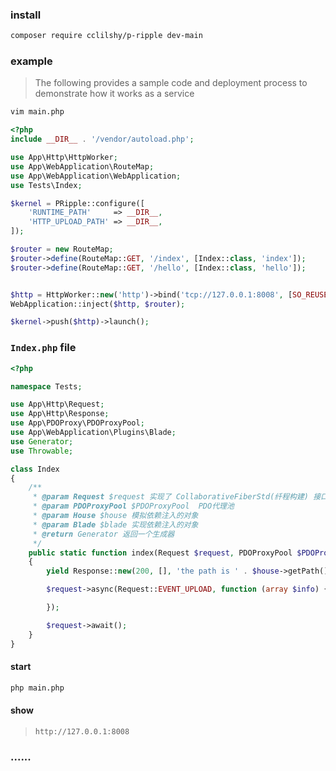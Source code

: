 ### install

```bash
composer require cclilshy/p-ripple dev-main
```

### example

> The following provides a sample code and deployment process to demonstrate how it works as a service

```bash
vim main.php
``` 

```php
<?php
include __DIR__ . '/vendor/autoload.php';

use App\Http\HttpWorker;
use App\WebApplication\RouteMap;
use App\WebApplication\WebApplication;
use Tests\Index;

$kernel = PRipple::configure([
    'RUNTIME_PATH'     => __DIR__,
    'HTTP_UPLOAD_PATH' => __DIR__,
]);

$router = new RouteMap;
$router->define(RouteMap::GET, '/index', [Index::class, 'index']);
$router->define(RouteMap::GET, '/hello', [Index::class, 'hello']);


$http = HttpWorker::new('http')->bind('tcp://127.0.0.1:8008', [SO_REUSEPORT => 1]);
WebApplication::inject($http, $router);

$kernel->push($http)->launch();
```

### `Index.php` file

```php 
<?php

namespace Tests;

use App\Http\Request;
use App\Http\Response;
use App\PDOProxy\PDOProxyPool;
use App\WebApplication\Plugins\Blade;
use Generator;
use Throwable;

class Index
{
    /**
     * @param Request $request 实现了 CollaborativeFiberStd(纤程构建) 接口的请求对象
     * @param PDOProxyPool $PDOProxyPool  PDO代理池
     * @param House $house 模拟依赖注入的对象
     * @param Blade $blade 实现依赖注入的对象
     * @return Generator 返回一个生成器
     */
    public static function index(Request $request, PDOProxyPool $PDOProxyPool, House $house, Blade $blade): Generator
    {
        yield Response::new(200, [], 'the path is ' . $house->getPath());

        $request->async(Request::EVENT_UPLOAD, function (array $info) {

        });

        $request->await();
    }
}

```

#### start

```bash
php main.php
```

#### show

> `http://127.0.0.1:8008`

### ......
